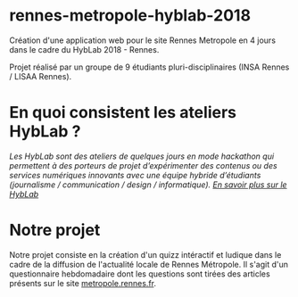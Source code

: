# rennes-metropole-hyblab-2018
Création d'une application web pour le site Rennes Metropole en 4 jours dans le cadre du HybLab 2018 - Rennes.

Projet réalisé par un groupe de 9 étudiants pluri-disciplinaires (INSA Rennes / LISAA Rennes).

# En quoi consistent les ateliers HybLab ?

*Les HybLab sont des ateliers de quelques jours en mode hackathon qui permettent à des porteurs de projet d’expérimenter des contenus ou des services numériques innovants avec une équipe hybride d’étudiants (journalisme / communication / design / informatique).* [*En savoir plus sur le HybLab*](https://www.hyblab.fr/a-propos/)

# Notre projet
Notre projet consiste en la création d'un quizz intéractif et ludique dans le cadre de la diffusion de l'actualité locale de Rennes Métropole. Il s'agit d'un questionnaire hebdomadaire dont les questions sont tirées des articles présents sur le site [metropole.rennes.fr](https://metropole.rennes.fr/decouvrez-ici-rennes).

